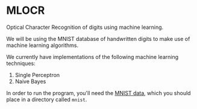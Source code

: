 # MLOCR
Optical Character Recognition of digits using machine learning.

We will be using the MNIST database of handwritten digits to make use of machine learning algorithms.

We currently have implementations of the following machine learning techniques:
1. Single Perceptron
2. Naive Bayes

In order to run the program, you'll need the [MNIST data](http://yann.lecun.com/exdb/mnist/), which you should place in a directory called `mnist`.
